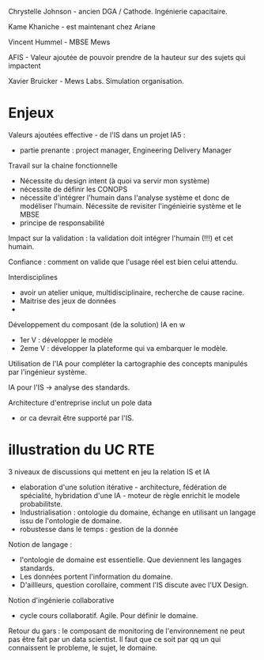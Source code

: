 Chrystelle Johnson - ancien DGA / Cathode. Ingénierie capacitaire. 

Kame Khaniche - est maintenant chez Ariane

Vincent Hummel - MBSE Mews

AFIS - Valeur ajoutée de pouvoir prendre de la hauteur sur des sujets qui impactent

Xavier Bruicker - Mews Labs. Simulation organisation.



# Enjeux

Valeurs ajoutées effective - de l'IS dans un projet IA5 :

- partie prenante : project manager, Engineering Delivery Manager


Travail sur la chaine fonctionnelle

- Nécessite du design intent (à quoi va servir mon système)
- nécessite de définir les CONOPS
- nécessite d'intégrer l'humain dans l'analyse système et donc de modéliser l'humain. Nécessite de revisiter l'ingénieirie système et le MBSE
- principe de responsabilité

Impact sur la validation : la validation doit intégrer l'humain (!!!) et cet humain.

Confiance : comment on valide que l'usage réel est bien celui attendu.

Interdisciplines

- avoir un atelier unique, multidisciplinaire, recherche de cause racine.
- Maitrise des jeux de données
- 

Développement du composant (de la solution) IA en w

- 1er V : développer le modèle
- 2eme V : développer la plateforme qui va embarquer le modèle.

Utilisation de l'IA pour compléter la cartographie des concepts manipulés par l'ingénieur système.

IA pour l'IS -> analyse des standards.


Architecture d'entreprise inclut un pole data

- or ca devrait être supporté par l'IS.

# illustration du UC RTE

3 niveaux de discussions qui mettent en jeu la relation IS et IA

- elaboration d'une solution itérative - architecture, fédération de spécialité, hybridation d'une IA - moteur de règle enrichit le modele probabilitste.
- Industrialisation : ontologie du domaine, échange en utilisant un langage issu de l'ontologie de domaine.
- robustesse dans le temps : gestion de la donnée

Notion de langage : 

- l'ontologie de domaine est essentielle. Que deviennent les langages standards.
- Les données portent l'information du domaine.
- D'aillleurs, question corollaire, comment l'IS discute avec l'UX Design.

Notion d'ingénierie collaborative

- cycle cours collaboratif. Agile. Pour définir le domaine.

Retour du gars : le composant de monitoring de l'environnement ne peut pas être fait par un data scientist. Il faut que ce soit par qq un qui connaissent le probleme, le sujet, le domaine.
